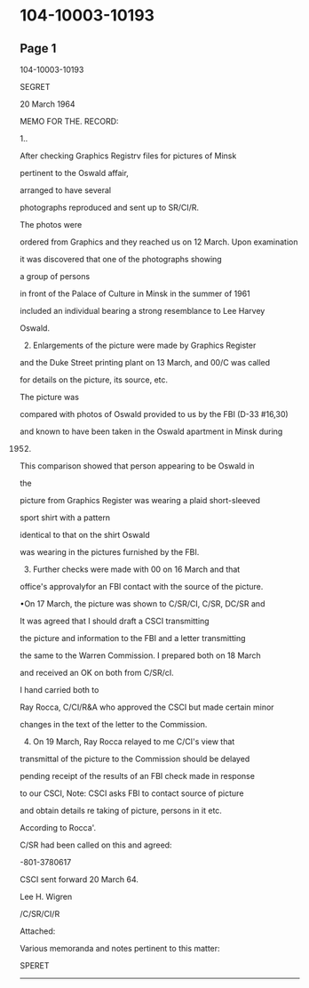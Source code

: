 # 104-10003-10193

## Page 1

104-10003-10193

SEGRET

20 March 1964

MEMO FOR THE. RECORD:

1..

After checking Graphics Registrv files for pictures of Minsk

pertinent to the Oswald affair,

arranged to have several

photographs reproduced and sent up to SR/CI/R.

The photos were

ordered from Graphics and they reached us on 12 March. Upon examination

it was discovered that one of the photographs showing

a group of persons

in front of the Palace of Culture in Minsk in the summer of 1961

included an individual bearing a strong resemblance to Lee Harvey

Oswald.

2. Enlargements of the picture were made by Graphics Register

and the Duke Street printing plant on 13 March, and 00/C was called

for details on the picture, its source, etc.

The picture was

compared with photos of Oswald provided to us by the FBI (D-33 #16,30)

and known to have been taken in the Oswald apartment in Minsk during

1952.

This comparison showed that person appearing to be Oswald in

the

picture from Graphics Register was wearing a plaid short-sleeved

sport shirt with a pattern

identical to that on the shirt Oswald

was wearing in the pictures furnished by the FBI.

3. Further checks were made with 00 on 16 March and that

office's approvalyfor an FBI contact with the source of the picture.

•On 17 March, the picture was shown to C/SR/CI, C/SR, DC/SR and

It was agreed that I should draft a CSCI transmitting

the picture and information to the FBI and a letter transmitting

the same to the Warren Commission. I prepared both on 18 March

and received an OK on both from C/SR/cI.

I hand carried both to

Ray Rocca, C/CI/R&A who approved the CSCI but made certain minor

changes in the text of the letter to the Commission.

4. On 19 March, Ray Rocca relayed to me C/CI's view that

transmittal of the picture to the Commission should be delayed

pending receipt of the results of an FBI check made in response

to our CSCI, Note: CSCI asks FBI to contact source of picture

and obtain details re taking of picture, persons in it etc.

According to Rocca'.

C/SR had been called on this and agreed:

-801-3780617

CSCI sent forward 20 March 64.

Lee H. Wigren

/C/SR/CI/R

Attached:

Various memoranda and notes pertinent to this matter:

SPERET

---


